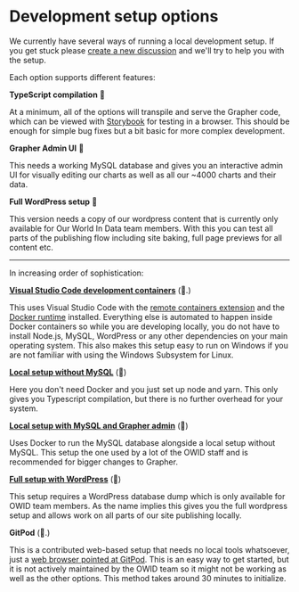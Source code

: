 # Development setup options

We currently have several ways of running a local development setup. If you get stuck please [create a new discussion](https://github.com/owid/owid-grapher/discussions) and we'll try to help you with the setup.

Each option supports different features:

**TypeScript compilation** 🔨

At a minimum, all of the options will transpile and serve the Grapher code, which can be viewed with [Storybook](https://storybook.js.org/) for testing in a browser. This should be enough for simple bug fixes but a bit basic for more complex development.

**Grapher Admin UI** 🚜

This needs a working MySQL database and gives you an interactive admin UI for visually editing our charts as well as all our ~4000 charts and their data.

**Full WordPress setup** 🚀

This version needs a copy of our wordpress content that is currently only available for Our World In Data team members. With this you can test all parts of the publishing flow including site baking, full page previews for all content etc.

---

In increasing order of sophistication:

**[Visual Studio Code development containers](devcontainer-setup.md)** (🚜.)

This uses Visual Studio Code with the [remote containers extension](https://code.visualstudio.com/docs/remote/containers) and the [Docker runtime](https://www.docker.com/getting-started) installed. Everything else is automated to happen inside Docker containers so while you are developing locally, you do not have to install Node.js, MySQL, WordPress or any other dependencies on your main operating system. This also makes this setup easy to run on Windows if you are not familiar with using the Windows Subsystem for Linux.

**[Local setup without MySQL](local-typescript-setup.md)** (🔨)

Here you don't need Docker and you just set up node and yarn. This only gives you Typescript compilation, but there is no further overhead for your system.

**[Local setup with MySQL and Grapher admin](docker-compose-mysql.md)** (🚜)

Uses Docker to run the MySQL database alongside a local setup without MySQL. This setup the one used by a lot of the OWID staff and is recommended for bigger changes to Grapher.

**[Full setup with WordPress](full-wordpress-setup.md)** (🚀)

This setup requires a WordPress database dump which is only available for OWID team members. As the name implies this gives you the full wordpress setup and allows work on all parts of our site publishing locally.

**GitPod** (🚜.)

This is a contributed web-based setup that needs no local tools whatsoever, just a [web browser pointed at GitPod](https://gitpod.io/#https://github.com/owid/owid-grapher). This is an easy way to get started, but it is not actively maintained by the OWID team so it might not be working as well as the other options. This method takes around 30 minutes to initialize.
